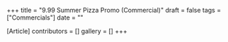 +++
title = "9.99 Summer Pizza Promo (Commercial)"
draft = false
tags = ["Commercials"]
date = ""

[Article]
contributors = []
gallery = []
+++